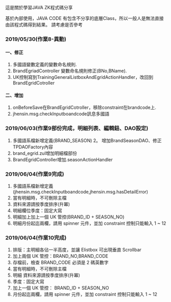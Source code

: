 這是關於學習JAVA ZK程式碼分享

基於內部使用，JAVA CODE 有包含不分享的底層Class，所以一般人是無法直接由該程式碼得到結果。
請考慮是否參考

### 2019/05/30(作業8-異動)
#### 一、修正
1. 多國語變數定義的變數命名規則.
2. BrandEgriadController 變數命名規則修正(BNo,BName).
3. UK控制寫到TrainingGeneralListboxAndEgridActionHandler，改回到BrandEgridCotroller
#### 二、增加
1. onBeforeSave在BrandEgridCotroller，移除constraint在brandcode上.
2. jhensin.msg.checkInputboandcode訊息多國語

### 2019/06/03(作業9部份完成，明細列表、編輯鈕、DAO設定)
1. 多國語系檔新增定義(BRAND_SEASON)
2。 增加BrandSeasonDAO、修正TPDAOFactory內容
3. brand_egrid.zul增加明細檔部份
4. BrandEgridController增加.seasonActionHandler

### 2019/06/04(作業9完成)
1. 多國語系檔新增定義(jhensin.msg.checkInputboandcode,jhensin.msg.hasDetailError)
2. 當有明細時，不可刪除主檔
3. 資料來源請按季度排序(升冪)
4. 明細欄位季度：固定大寫
5. 明細加上加上一個 UK 管控(BRAND_ID + SEASON_NO)
6. 明細月份起迄兩欄，請用 spinner 元件，並加 constraint 控制只能輸入 1 ~ 12

### 2019/06/04(作業10完成)
1. 排版：主明細各佔一半高度，並讓 Elistbox 可出現垂直 Scrollbar
2. 加上兩個 UK 管控：BRAND_NO,BRAND_CODE
3. 存檔前，檢查 BRAND_CODE 必須是 2 碼英數字
4. 當有明細時，不可刪除主檔
5. 明細 資料來源請按季度排序(升冪)
6. 季度：固定大寫
7. 加上一個 UK 管控： BRAND_ID + SEASON_NO
8. 月份起迄兩欄，請用 spinner 元件，並加 constraint 控制只能輸入 1 ~ 12

